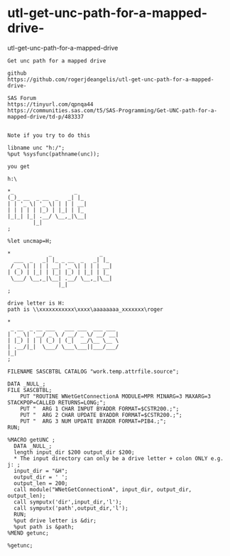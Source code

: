 # utl-get-unc-path-for-a-mapped-drive-
utl-get-unc-path-for-a-mapped-drive

    Get unc path for a mapped drive                                                                     
                                                                                                        
    github                                                                                              
    https://github.com/rogerjdeangelis/utl-get-unc-path-for-a-mapped-drive-                             
                                                                                                        
    SAS Forum                                                                                           
    https://tinyurl.com/qpnqa44                                                                         
    https://communities.sas.com/t5/SAS-Programming/Get-UNC-path-for-a-mapped-drive/td-p/483337          
                                                                                                        
                                                                                                        
    Note if you try to do this                                                                          
                                                                                                        
    libname unc "h:/";                                                                                  
    %put %sysfunc(pathname(unc));                                                                       
                                                                                                        
    you get                                                                                             
                                                                                                        
    h:\                                                                                                 
                                                                                                        
    *_                   _                                                                              
    (_)_ __  _ __  _   _| |_                                                                            
    | | '_ \| '_ \| | | | __|                                                                           
    | | | | | |_) | |_| | |_                                                                            
    |_|_| |_| .__/ \__,_|\__|                                                                           
            |_|                                                                                         
    ;                                                                                                   
                                                                                                        
    %let uncmap=H;                                                                                      
                                                                                                        
    *            _               _                                                                      
      ___  _   _| |_ _ __  _   _| |_                                                                    
     / _ \| | | | __| '_ \| | | | __|                                                                   
    | (_) | |_| | |_| |_) | |_| | |_                                                                    
     \___/ \__,_|\__| .__/ \__,_|\__|                                                                   
                    |_|                                                                                 
    ;                                                                                                   
                                                                                                        
    drive letter is H:                                                                                  
    path is \\xxxxxxxxxxx\xxxx\aaaaaaaa_xxxxxxx\roger                                                   
                                                                                                        
    *                                                                                                   
     _ __  _ __ ___   ___ ___  ___ ___                                                                  
    | '_ \| '__/ _ \ / __/ _ \/ __/ __|                                                                 
    | |_) | | | (_) | (_|  __/\__ \__ \                                                                 
    | .__/|_|  \___/ \___\___||___/___/                                                                 
    |_|                                                                                                 
    ;                                                                                                   
                                                                                                        
    FILENAME SASCBTBL CATALOG "work.temp.attrfile.source";                                              
                                                                                                        
    DATA _NULL_;                                                                                        
    FILE SASCBTBL;                                                                                      
        PUT "ROUTINE WNetGetConnectionA MODULE=MPR MINARG=3 MAXARG=3 STACKPOP=CALLED RETURNS=LONG;";    
        PUT "  ARG 1 CHAR INPUT BYADDR FORMAT=$CSTR200.;";                                              
        PUT "  ARG 2 CHAR UPDATE BYADDR FORMAT=$CSTR200.;";                                             
        PUT "  ARG 3 NUM UPDATE BYADDR FORMAT=PIB4.;";                                                  
    RUN;                                                                                                
                                                                                                        
    %MACRO getUNC ;                                                                                     
      DATA _NULL_;                                                                                      
      length input_dir $200 output_dir $200;                                                            
      * The input directory can only be a drive letter + colon ONLY e.g. j: ;                           
      input_dir = "&H";                                                                                 
      output_dir = ' ';                                                                                 
      output_len = 200;                                                                                 
      call module("WNetGetConnectionA", input_dir, output_dir, output_len);                             
      call symputx('dir',input_dir,'l');                                                                
      call symputx('path',output_dir,'l');                                                              
      RUN;                                                                                              
      %put drive letter is &dir;                                                                        
      %put path is &path;                                                                               
    %MEND getunc;                                                                                       
                                                                                                        
    %getunc;                                                                                            
                                                                                                        
